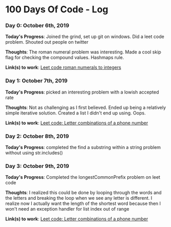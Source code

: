 # 100 Days Of Code - Log

### Day 0: October 6th, 2019 

**Today's Progress**: Joined the grind, set up git on windows. Did a leet code problem. Shouted out people on twitter

**Thoughts**: The roman numeral problem was interesting. Made a cool skip flag for checking the compound values. Hashmaps rule.

**Link(s) to work**: [Leet code roman numerals to integers](https://leetcode.com/submissions/detail/267481174/)

### Day 1: October 7th, 2019 

**Today's Progress**: picked an interesting problem with a lowish accepted rate

**Thoughts**: Not as challenging as I first believed. Ended up being a relatively simple iterative solution. Created a list I didn't end up using. Oops. 

**Link(s) to work**: [Leet code: Letter combinations of a phone number](https://leetcode.com/submissions/detail/267878222/)

### Day 2: October 8th, 2019 

**Today's Progress**: completed the find a substring within a string problem without using str.includes()


### Day 3: October 9th, 2019 

**Today's Progress**: Completed the longestCommonPrefix problem on leet code

**Thoughts**: I realized this could be done by looping through the words and the letters and breaking the loop when we see any letter is different. I realize now I actually want the length of the shortest word because then I won't need an exception handler for list index out of range

**Link(s) to work**: [Leet code: Letter combinations of a phone number](https://leetcode.com/submissions/detail/268506518/)
